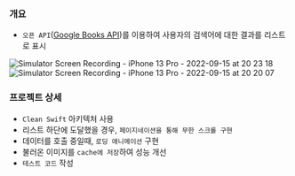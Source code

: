 ### 개요
* `오픈 API`([Google Books API](https://developers.google.com/books/docs/overview))를 이용하여 사용자의 검색어에 대한 결과를 리스트로 표시

![Simulator Screen Recording - iPhone 13 Pro - 2022-09-15 at 20 23 18](https://user-images.githubusercontent.com/53509789/190391773-b0dd0710-e38f-4ed7-8998-32d10c824be1.gif) ![Simulator Screen Recording - iPhone 13 Pro - 2022-09-15 at 20 20 07](https://user-images.githubusercontent.com/53509789/190391666-bfad653c-dd1d-4daf-b434-8d3355adff7f.gif)

### 프로젝트 상세
* `Clean Swift` 아키텍처 사용
* 리스트 하단에 도달했을 경우, `페이지네이션을 통해 무한 스크롤 구현`
* 데이터를 호출 중일때, `로딩 애니메이션` 구현
* 불러온 이미지를 `cache에 저장`하여 성능 개선
* `테스트 코드` 작성
